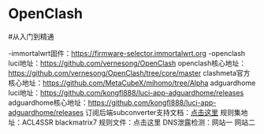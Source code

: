# OpenClash
#从入门到精通

-immortalwrt固件：https://firmware-selector.immortalwrt.org
-openclash luci地址：https://github.com/vernesong/OpenClash
openclash核心地址：https://github.com/vernesong/OpenClash/tree/core/master
clashmeta官方核心地址：https://github.com/MetaCubeX/mihomo/tree/Alpha
adguardhome luci地址：https://github.com/kongfl888/luci-app-adguardhome/releases
adguardhome核心地址：https://github.com/kongfl888/luci-app-adguardhome/releases
订阅后端subconverter支持文档：[点击这里](https://github.com/tindy2013/subconverter/blob/master/README-cn.md)
规则集地址：ACL4SSR    blackmatrix7
规则文件：点击这里
DNS泄露检测：网站一    网站二


